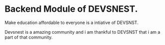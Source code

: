 # Backend Module of DEVSNEST.

Make education affordable to everyone is a intiative of DEVSNST.

Devsnest is a amazing community and i am thankful to DEVSNST that i am a part of that community.
